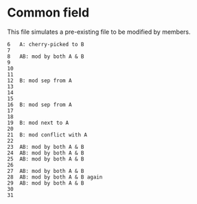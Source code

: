 Common field
===

This file simulates a pre-existing file to be modified by members.
```
6   A: cherry-picked to B
7
8   AB: mod by both A & B
9
10
11
12  B: mod sep from A
13
14
15
16  B: mod sep from A
17
18
19  B: mod next to A
20
21  B: mod conflict with A
22
23  AB: mod by both A & B
24  AB: mod by both A & B
25  AB: mod by both A & B
26
27  AB: mod by both A & B
28  AB: mod by both A & B again
29  AB: mod by both A & B
30
31
```
